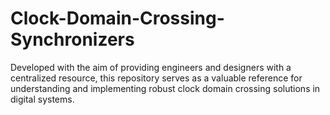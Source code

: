 # Clock-Domain-Crossing-Synchronizers
Developed with the aim of providing engineers and designers with a centralized resource, this repository serves as a valuable reference for understanding and implementing robust clock domain crossing solutions in digital systems.
